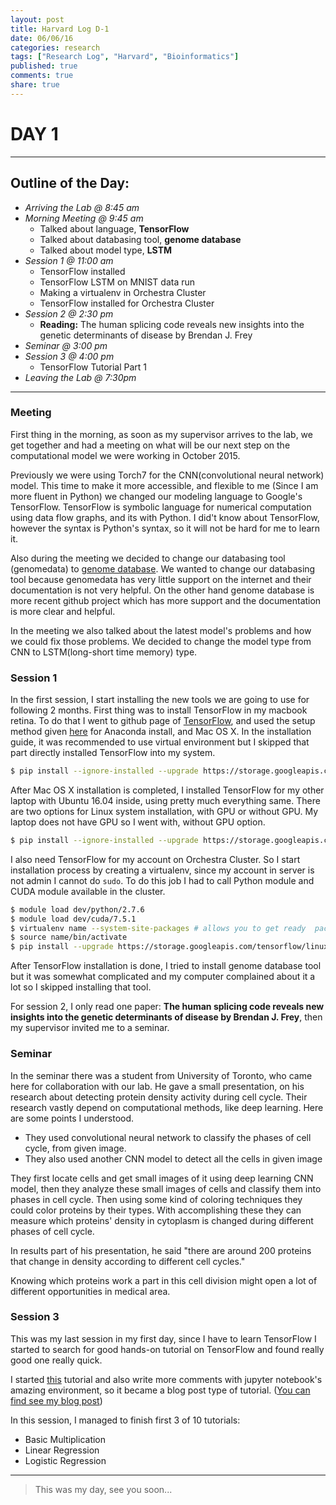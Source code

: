 ```yaml
---
layout: post
title: Harvard Log D-1
date: 06/06/16
categories: research
tags: ["Research Log", "Harvard", "Bioinformatics"]
published: true
comments: true
share: true
---
```



# DAY 1
---

Outline of the Day:
---
- _Arriving the Lab @ 8:45 am_
- _Morning Meeting @ 9:45 am_
  - Talked about language, __TensorFlow__
  - Talked about databasing tool, __genome database__
  - Talked about model type, __LSTM__
- _Session 1 @ 11:00 am_
  - TensorFlow installed
  - TensorFlow LSTM on MNIST data run
  - Making a virtualenv in Orchestra Cluster
  - TensorFlow installed for Orchestra Cluster
- _Session 2 @ 2:30 pm_
  -  __Reading:__ The human splicing code reveals new insights into the genetic determinants of disease by Brendan J. Frey
- _Seminar @ 3:00 pm_
- _Session 3 @ 4:00 pm_   
  - TensorFlow Tutorial Part 1
- _Leaving the Lab @ 7:30pm_

---

### Meeting

First thing in the morning, as soon as my supervisor arrives to the lab, we get together and had a meeting on what will be our next step on the computational model we were working in October 2015.

Previously we were using Torch7 for the CNN(convolutional neural network) model. This time to make it more accessible, and flexible to me (Since I am more fluent in Python) we changed our modeling language to Google's TensorFlow. TensorFlow is symbolic language for numerical computation using data flow graphs, and its with Python. I did't know about TensorFlow, however the syntax is Python's syntax, so it will not be hard for me to learn it.

Also during the meeting we decided to change our databasing tool (genomedata) to [genome database](https://github.com/gmcvicker/genome). We wanted to change our databasing tool because genomedata has very little support on the internet and their documentation is not very helpful. On the other hand genome database is more recent github project which has more support and the documentation is more clear and helpful.

In the meeting we also talked about the latest model's problems and how we could fix those problems. We decided to change the model type from CNN to LSTM(long-short time memory) type.

### Session 1
In the first session, I start installing the new tools we are going to use for following 2 months. First thing was to install TensorFlow in my macbook retina. To do that I went to github page of [TensorFlow](https://github.com/tensorflow/tensorflow), and used the setup method given [here](https://github.com/tensorflow/tensorflow/blob/master/tensorflow/g3doc/get_started/os_setup.md) for Anaconda install, and Mac OS X.
In the installation guide, it was recommended to use virtual environment but I skipped that part directly installed TensorFlow into my system.

```BASH
$ pip install --ignore-installed --upgrade https://storage.googleapis.com/tensorflow/mac/tensorflow-0.8.0-py2-none-any.whl
```

After Mac OS X installation is completed, I installed TensorFlow for my other laptop with Ubuntu 16.04 inside, using pretty much everything same. There are two options for Linux system installation, with GPU or without GPU. My laptop does not have GPU so I went with, without GPU option.

```BASH
$ pip install --ignore-installed --upgrade https://storage.googleapis.com/tensorflow/linux/cpu/tensorflow-0.8.0-cp27-none-linux_x86_64.whl
```

I also need TensorFlow for my account on Orchestra Cluster. So I start installation process by creating a virtualenv, since my account in server is not admin I cannot do ```sudo```. To do this job I had to call Python module and CUDA module available in the cluster.


```BASH
$ module load dev/python/2.7.6
$ module load dev/cuda/7.5.1
$ virtualenv name --system-site-packages # allows you to get ready  packages
$ source name/bin/activate
$ pip install --upgrade https://storage.googleapis.com/tensorflow/linux/gpu/tensorflow-0.8.0-cp27-none-linux_x86_64.whl
```

After TensorFlow installation is done, I tried to install genome database tool but it was somewhat complicated and my computer complained about it a lot so I skipped installing that tool.

For session 2, I only read one paper: __The human splicing code reveals new insights into the genetic determinants of disease by Brendan J. Frey__, then my supervisor invited me to a seminar.

### Seminar
 In the seminar there was a student from University of Toronto, who came here for collaboration with our lab. He gave a small presentation, on his research about detecting protein density activity during cell cycle. Their research vastly depend on computational methods, like deep learning. Here are some points I understood.
 - They used convolutional neural network to classify the phases of cell cycle, from given image.
 - They also used another CNN model to detect all the cells in given image


They first locate cells and get small images of it using deep learning CNN model, then they analyze these small images of cells and classify them into phases in cell cycle. Then using some kind of coloring techniques they could color proteins by their types. With accomplishing these they can measure which proteins' density in cytoplasm is changed during different phases of cell cycle.

In results part of his presentation, he said "there are around 200 proteins that change in density according to different cell cycles."

Knowing which proteins work a part in this cell division might open a lot of different opportunities in medical area.

### Session 3
This was my last session in my first day, since I have to learn TensorFlow I started to search for good hands-on tutorial on TensorFlow and found really good one really quick.

I started [this](https://github.com/nlintz/TensorFlow-Tutorials) tutorial and also write more comments with jupyter notebook's amazing environment, so it became a blog post type of tutorial. ([You can find see my blog post](http://eneskemalergin.github.io//blog/TensorFlow_Tutorial_1/))

In this session, I managed to finish first 3 of 10 tutorials:
- Basic Multiplication
- Linear Regression
- Logistic Regression

---

> This was my day, see you soon...
